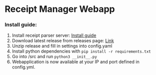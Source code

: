 # Receipt Manager Webapp

### Install guide:
1. Install receipt parser server: [Install guide](https://receipt-parser-server.readthedocs.io/en/master/installation.html# "Install guide") 
2. Download latest release from releases page: [Link](https://github.com/ReceiptManager/receipt-manager-webapp/releases "Link")
3. Unzip release and fill in settings into config.yaml
4. Install python dependencies with `pip install -r requirements.txt`
5. Go into /src and run `python3 __init__.py`
6. Webapplication is now available at your IP and port defined in config.yml.
